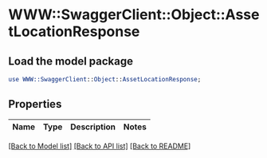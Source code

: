 # WWW::SwaggerClient::Object::AssetLocationResponse

## Load the model package
```perl
use WWW::SwaggerClient::Object::AssetLocationResponse;
```

## Properties
Name | Type | Description | Notes
------------ | ------------- | ------------- | -------------

[[Back to Model list]](../README.md#documentation-for-models) [[Back to API list]](../README.md#documentation-for-api-endpoints) [[Back to README]](../README.md)


